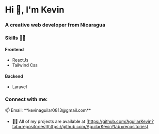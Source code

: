 <h1 >Hi 👋, I'm Kevin</h1>
<h3 >A creative web developer from Nicaragua</h3>

<h3>Skills 👨‍💻</h3>
<h4>Frontend</h4>

- ReactJs
- Tailwind Css

<h4>Backend</h4>

- Laravel

<h3 align="left">Connect with me:</h3>
📫 Email: **kevinaguilar0813@gmail.com**


- 👨‍💻 All of my projects are available at [https://github.com/AguilarKevin?tab=repositories](https://github.com/AguilarKevin?tab=repositories)


